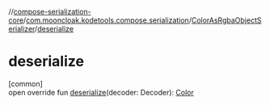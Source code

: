 //[compose-serialization-core](../../../index.md)/[com.mooncloak.kodetools.compose.serialization](../index.md)/[ColorAsRgbaObjectSerializer](index.md)/[deserialize](deserialize.md)

# deserialize

[common]\
open override fun [deserialize](deserialize.md)(decoder: Decoder): [Color](https://developer.android.com/reference/kotlin/androidx/compose/ui/graphics/Color.html)
